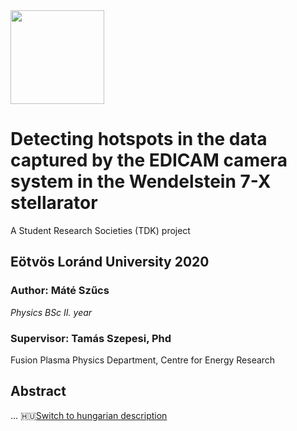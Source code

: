 <img src="https://github.com/szmate00/hotspot_detection/blob/master/figures/logok.png" height="150" />


# Detecting hotspots in the data captured by the EDICAM camera system in the Wendelstein 7-X stellarator
A Student Research Societies (TDK) project

## Eötvös Loránd University 2020
### Author: Máté Szűcs<br>
*Physics BSc II. year*

### Supervisor: Tamás Szepesi, Phd<br>

Fusion Plasma Physics Department, Centre for Energy Research


## Abstract


...
:hungary:[Switch to hungarian description](https://github.com/szmate00/hotspot_detection/blob/master/README_HU.md)
